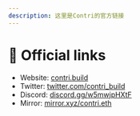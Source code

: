 ```yaml
---
description: 这里是Contri的官方链接
---
```


# 🔗 Official links

* Website: [contri.build](https://contri.build)
* Twitter: [twitter.com/contri\_build](https://twitter.com/contri\_build)
* Discord: [discord.gg/w5mwjpHXtF](https://discord.gg/w5mwjpHXtF)
* Mirror: [mirror.xyz/contri.eth](https://mirror.xyz/contri.eth)
